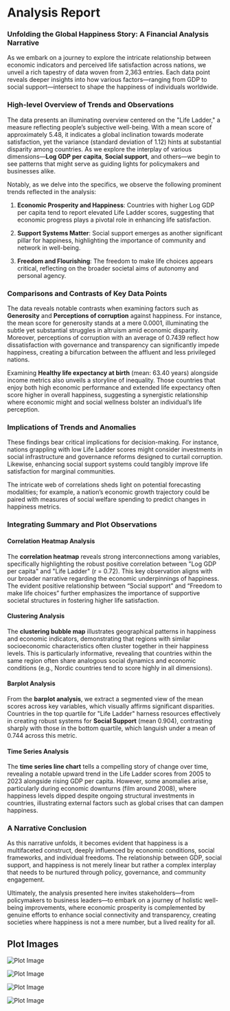 # Analysis Report

### Unfolding the Global Happiness Story: A Financial Analysis Narrative

As we embark on a journey to explore the intricate relationship between economic indicators and perceived life satisfaction across nations, we unveil a rich tapestry of data woven from 2,363 entries. Each data point reveals deeper insights into how various factors—ranging from GDP to social support—intersect to shape the happiness of individuals worldwide. 

### High-level Overview of Trends and Observations

The data presents an illuminating overview centered on the "Life Ladder," a measure reflecting people’s subjective well-being. With a mean score of approximately 5.48, it indicates a global inclination towards moderate satisfaction, yet the variance (standard deviation of 1.12) hints at substantial disparity among countries. As we explore the interplay of various dimensions—**Log GDP per capita**, **Social support**, and others—we begin to see patterns that might serve as guiding lights for policymakers and businesses alike. 

Notably, as we delve into the specifics, we observe the following prominent trends reflected in the analysis: 

1. **Economic Prosperity and Happiness**: Countries with higher Log GDP per capita tend to report elevated Life Ladder scores, suggesting that economic progress plays a pivotal role in enhancing life satisfaction.
 
2. **Support Systems Matter**: Social support emerges as another significant pillar for happiness, highlighting the importance of community and network in well-being.

3. **Freedom and Flourishing**: The freedom to make life choices appears critical, reflecting on the broader societal aims of autonomy and personal agency.

### Comparisons and Contrasts of Key Data Points

The data reveals notable contrasts when examining factors such as **Generosity** and **Perceptions of corruption** against happiness. For instance, the mean score for generosity stands at a mere 0.0001, illuminating the subtle yet substantial struggles in altruism amid economic disparity. Moreover, perceptions of corruption with an average of 0.7439 reflect how dissatisfaction with governance and transparency can significantly impede happiness, creating a bifurcation between the affluent and less privileged nations.

Examining **Healthy life expectancy at birth** (mean: 63.40 years) alongside income metrics also unveils a storyline of inequality. Those countries that enjoy both high economic performance and extended life expectancy often score higher in overall happiness, suggesting a synergistic relationship where economic might and social wellness bolster an individual’s life perception.

### Implications of Trends and Anomalies

These findings bear critical implications for decision-making. For instance, nations grappling with low Life Ladder scores might consider investments in social infrastructure and governance reforms designed to curtail corruption. Likewise, enhancing social support systems could tangibly improve life satisfaction for marginal communities. 

The intricate web of correlations sheds light on potential forecasting modalities; for example, a nation’s economic growth trajectory could be paired with measures of social welfare spending to predict changes in happiness metrics. 

### Integrating Summary and Plot Observations

#### Correlation Heatmap Analysis

The **correlation heatmap** reveals strong interconnections among variables, specifically highlighting the robust positive correlation between "Log GDP per capita" and "Life Ladder" (r = 0.72). This key observation aligns with our broader narrative regarding the economic underpinnings of happiness. The evident positive relationship between “Social support” and “Freedom to make life choices” further emphasizes the importance of supportive societal structures in fostering higher life satisfaction.

#### Clustering Analysis

The **clustering bubble map** illustrates geographical patterns in happiness and economic indicators, demonstrating that regions with similar socioeconomic characteristics often cluster together in their happiness levels. This is particularly informative, revealing that countries within the same region often share analogous social dynamics and economic conditions (e.g., Nordic countries tend to score highly in all dimensions).

#### Barplot Analysis

From the **barplot analysis**, we extract a segmented view of the mean scores across key variables, which visually affirms significant disparities. Countries in the top quartile for "Life Ladder" harness resources effectively in creating robust systems for **Social Support** (mean 0.904), contrasting sharply with those in the bottom quartile, which languish under a mean of 0.744 across this metric.

#### Time Series Analysis

The **time series line chart** tells a compelling story of change over time, revealing a notable upward trend in the Life Ladder scores from 2005 to 2023 alongside rising GDP per capita. However, some anomalies arise, particularly during economic downturns (film around 2008), where happiness levels dipped despite ongoing structural investments in countries, illustrating external factors such as global crises that can dampen happiness.

### A Narrative Conclusion

As this narrative unfolds, it becomes evident that happiness is a multifaceted construct, deeply influenced by economic conditions, social frameworks, and individual freedoms. The relationship between GDP, social support, and happiness is not merely linear but rather a complex interplay that needs to be nurtured through policy, governance, and community engagement.

Ultimately, the analysis presented here invites stakeholders—from policymakers to business leaders—to embark on a journey of holistic well-being improvements, where economic prosperity is complemented by genuine efforts to enhance social connectivity and transparency, creating societies where happiness is not a mere number, but a lived reality for all.

## Plot Images

![Plot Image](correlation_heatmap.png)

![Plot Image](clustering_bubble_map.png)

![Plot Image](barplot_analysis.png)

![Plot Image](time_series_line_chart.png)

